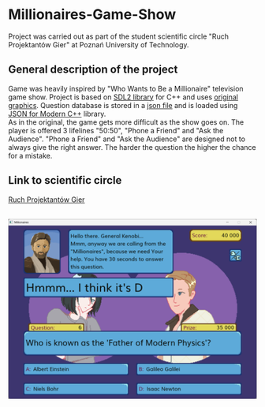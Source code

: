 # Millionaires-Game-Show
Project was carried out as part of the student scientific circle "Ruch Projektantów Gier" at Poznań University of Technology.

## General description of the project
Game was heavily inspired by "Who Wants to Be a Millionaire" television game show. Project is based on [SDL2 library](https://www.libsdl.org/) for C++ and uses [original graphics](images). 
Question database is stored in a [json file](data/database.json) and is loaded using [JSON for Modern C++](https://github.com/nlohmann/json) library. <br />
As in the original, the game gets more difficult as the show goes on. The player is offered 3 lifelines "50:50", "Phone a Friend" and "Ask the Audience". 
"Phone a Friend" and "Ask the Audience" are designed not to always give the right answer. The harder the question the higher the chance for a mistake.

## Link to scientific circle
[Ruch Projektantów Gier](https://www.facebook.com/ruchprojektantowgier)<br /><br />

<img src="images/Milionaires_readme.png" alt="drawing" width="750"/>

